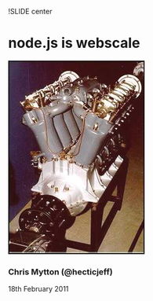 !SLIDE center

# node.js is webscale #
![v8 Engine](v8.jpg)

### Chris Mytton (@hecticjeff) ###

18th February 2011
